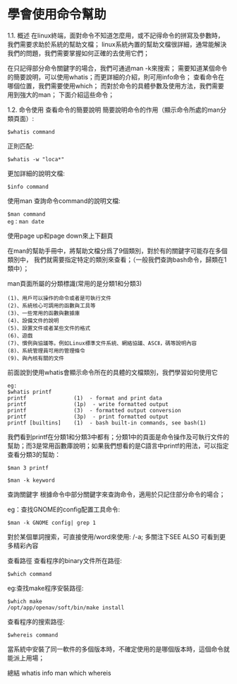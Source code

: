 # 學會使用命令幫助


1.1. 概述
在linux終端，面對命令不知道怎麼用，或不記得命令的拼寫及參數時，我們需要求助於系統的幫助文檔； linux系統內置的幫助文檔很詳細，通常能解決我們的問題，我們需要掌握如何正確的去使用它們；

在只記得部分命令關鍵字的場合，我們可通過man -k來搜索；
需要知道某個命令的簡要說明，可以使用whatis；而更詳細的介紹，則可用info命令；
查看命令在哪個位置，我們需要使用which；
而對於命令的具體參數及使用方法，我們需要用到強大的man；
下面介紹這些命令；

1.2. 命令使用
查看命令的簡要說明
簡要說明命令的作用（顯示命令所處的man分類頁面）:
```
$whatis command
```
正則匹配:
```
$whatis -w "loca*"
```
更加詳細的說明文檔:
```
$info command
```
使用man
查詢命令command的說明文檔:
```
$man command
eg：man date
```

使用page up和page down來上下翻頁

在man的幫助手冊中，將幫助文檔分爲了9個類別，對於有的關鍵字可能存在多個類別中， 我們就需要指定特定的類別來查看；（一般我們查詢bash命令，歸類在1類中）；

man頁面所屬的分類標識(常用的是分類1和分類3)
```
(1)、用戶可以操作的命令或者是可執行文件
(2)、系統核心可調用的函數與工具等
(3)、一些常用的函數與數據庫
(4)、設備文件的說明
(5)、設置文件或者某些文件的格式
(6)、遊戲
(7)、慣例與協議等。例如Linux標準文件系統、網絡協議、ASCⅡ，碼等說明內容
(8)、系統管理員可用的管理條令
(9)、與內核有關的文件
```
前面說到使用whatis會顯示命令所在的具體的文檔類別，我們學習如何使用它
```
eg:
$whatis printf
printf               (1)  - format and print data
printf               (1p)  - write formatted output
printf               (3)  - formatted output conversion
printf               (3p)  - print formatted output
printf [builtins]    (1)  - bash built-in commands, see bash(1)
```
我們看到printf在分類1和分類3中都有；分類1中的頁面是命令操作及可執行文件的幫助；而3是常用函數庫說明；如果我們想看的是C語言中printf的用法，可以指定查看分類3的幫助：
```
$man 3 printf

$man -k keyword
```
查詢關鍵字 根據命令中部分關鍵字來查詢命令，適用於只記住部分命令的場合；

eg：查找GNOME的config配置工具命令:
```
$man -k GNOME config| grep 1
```
對於某個單詞搜索，可直接使用/word來使用: /-a; 多關注下SEE ALSO 可看到更多精彩內容

查看路徑
查看程序的binary文件所在路徑:
```
$which command
```
eg:查找make程序安裝路徑:
```
$which make
/opt/app/openav/soft/bin/make install
```
查看程序的搜索路徑:
```
$whereis command
```
當系統中安裝了同一軟件的多個版本時，不確定使用的是哪個版本時，這個命令就能派上用場；

總結
whatis info man which whereis
